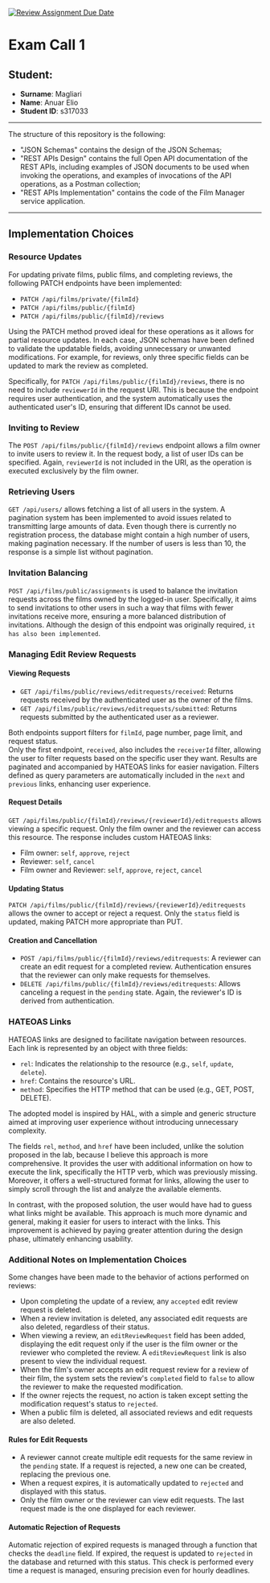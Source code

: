 [![Review Assignment Due Date](https://classroom.github.com/assets/deadline-readme-button-22041afd0340ce965d47ae6ef1cefeee28c7c493a6346c4f15d667ab976d596c.svg)](https://classroom.github.com/a/BZ2iPUY6)

# Exam Call 1

## Student:

- **Surname**: Magliari
- **Name**: Anuar Elio
- **Student ID**: s317033

---

The structure of this repository is the following:

- "JSON Schemas" contains the design of the JSON Schemas;
- "REST APIs Design" contains the full Open API documentation of the REST APIs, including examples of JSON documents to be used when invoking the operations, and examples of invocations of the API operations, as a Postman collection;
- "REST APIs Implementation" contains the code of the Film Manager service application.

---

## Implementation Choices

### Resource Updates

For updating private films, public films, and completing reviews, the following PATCH endpoints have been implemented:

- `PATCH /api/films/private/{filmId}`
- `PATCH /api/films/public/{filmId}`
- `PATCH /api/films/public/{filmId}/reviews`

Using the PATCH method proved ideal for these operations as it allows for partial resource updates. In each case, JSON schemas have been defined to validate the updatable fields, avoiding unnecessary or unwanted modifications. For example, for reviews, only three specific fields can be updated to mark the review as completed.

Specifically, for `PATCH /api/films/public/{filmId}/reviews`, there is no need to include `reviewerId` in the request URI. This is because the endpoint requires user authentication, and the system automatically uses the authenticated user's ID, ensuring that different IDs cannot be used.

### Inviting to Review

The `POST /api/films/public/{filmId}/reviews` endpoint allows a film owner to invite users to review it. In the request body, a list of user IDs can be specified. Again, `reviewerId` is not included in the URI, as the operation is executed exclusively by the film owner.

### Retrieving Users

`GET /api/users/` allows fetching a list of all users in the system. A pagination system has been implemented to avoid issues related to transmitting large amounts of data. Even though there is currently no registration process, the database might contain a high number of users, making pagination necessary. If the number of users is less than 10, the response is a simple list without pagination.

### Invitation Balancing

`POST /api/films/public/assignments` is used to balance the invitation requests across the films owned by the logged-in user. Specifically, it aims to send invitations to other users in such a way that films with fewer invitations receive more, ensuring a more balanced distribution of invitations. Although the design of this endpoint was originally required, `it has also been implemented`.

### Managing Edit Review Requests

#### Viewing Requests

- `GET /api/films/public/reviews/editrequests/received`: Returns requests received by the authenticated user as the owner of the films.
- `GET /api/films/public/reviews/editrequests/submitted`: Returns requests submitted by the authenticated user as a reviewer.

Both endpoints support filters for `filmId`, page number, page limit, and request status.  
Only the first endpoint, `received`, also includes the `receiverId` filter, allowing the user to filter requests based on the specific user they want. Results are paginated and accompanied by HATEOAS links for easier navigation. Filters defined as query parameters are automatically included in the `next` and `previous` links, enhancing user experience.

#### Request Details

`GET /api/films/public/{filmId}/reviews/{reviewerId}/editrequests` allows viewing a specific request. Only the film owner and the reviewer can access this resource. The response includes custom HATEOAS links:

- Film owner: `self`, `approve`, `reject`
- Reviewer: `self`, `cancel`
- Film owner and Reviewer: `self`, `approve`, `reject`, `cancel`

#### Updating Status

`PATCH /api/films/public/{filmId}/reviews/{reviewerId}/editrequests` allows the owner to accept or reject a request. Only the `status` field is updated, making PATCH more appropriate than PUT.

#### Creation and Cancellation

- `POST /api/films/public/{filmId}/reviews/editrequests`: A reviewer can create an edit request for a completed review. Authentication ensures that the reviewer can only make requests for themselves.
- `DELETE /api/films/public/{filmId}/reviews/editrequests`: Allows canceling a request in the `pending` state. Again, the reviewer's ID is derived from authentication.

### HATEOAS Links

HATEOAS links are designed to facilitate navigation between resources. Each link is represented by an object with three fields:

- `rel`: Indicates the relationship to the resource (e.g., `self`, `update`, `delete`).
- `href`: Contains the resource's URL.
- `method`: Specifies the HTTP method that can be used (e.g., GET, POST, DELETE).

The adopted model is inspired by HAL, with a simple and generic structure aimed at improving user experience without introducing unnecessary complexity.

The fields `rel`, `method`, and `href` have been included, unlike the solution proposed in the lab, because I believe this approach is more comprehensive. It provides the user with additional information on how to execute the link, specifically the HTTP verb, which was previously missing. Moreover, it offers a well-structured format for links, allowing the user to simply scroll through the list and analyze the available elements.

In contrast, with the proposed solution, the user would have had to guess what links might be available. This approach is much more dynamic and general, making it easier for users to interact with the links. This improvement is achieved by paying greater attention during the design phase, ultimately enhancing usability.

### Additional Notes on Implementation Choices

Some changes have been made to the behavior of actions performed on reviews:

- Upon completing the update of a review, any `accepted` edit review request is deleted.
- When a review invitation is deleted, any associated edit requests are also deleted, regardless of their status.
- When viewing a review, an `editReviewRequest` field has been added, displaying the edit request only if the user is the film owner or the reviewer who completed the review. A `editReviewRequest` link is also present to view the individual request.
- When the film's owner accepts an edit request review for a review of their film, the system sets the review's `completed` field to `false` to allow the reviewer to make the requested modification.
- If the owner rejects the request, no action is taken except setting the modification request's status to `rejected`.
- When a public film is deleted, all associated reviews and edit requests are also deleted.

#### Rules for Edit Requests

- A reviewer cannot create multiple edit requests for the same review in the `pending` state. If a request is rejected, a new one can be created, replacing the previous one.
- When a request expires, it is automatically updated to `rejected` and displayed with this status.
- Only the film owner or the reviewer can view edit requests. The last request made is the one displayed for each reviewer.

#### Automatic Rejection of Requests

Automatic rejection of expired requests is managed through a function that checks the `deadline` field. If expired, the request is updated to `rejected` in the database and returned with this status. This check is performed every time a request is managed, ensuring precision even for hourly deadlines.
